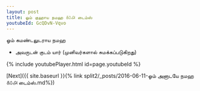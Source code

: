 ```yaml
---
layout: post
title: ஓம் குஹாய நமஹ ௧௦௮ டைம்ஸ்
youtubeId: GcQDvN-Vqvo
---
```

 
 
 ஓம் கமண்டலுடராய நமஹ  
 
 -  அவருடன் குடம் யார் (முனிவர்களால் சுமக்கப்படுகிறது) 
 
  
 
  
 
 
 
 
 
 


{% include youtubePlayer.html id=page.youtubeId %}
 
[Next]({{ site.baseurl }}{% link  split2/_posts/2016-06-11-ஓம் அனாடயே நமஹ ௧௦௮ டைம்ஸ்.md%})
 
